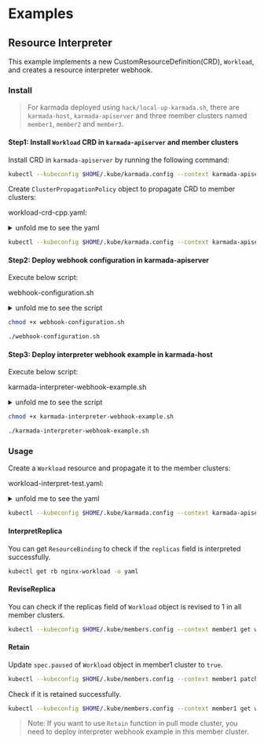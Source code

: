 # Examples

## Resource Interpreter

This example implements a new CustomResourceDefinition(CRD), `Workload`, and creates a resource interpreter webhook.

### Install

> For karmada deployed using `hack/local-up-karmada.sh`, there are `karmada-host`, `karmada-apiserver` and three member clusters named `member1`, `member2` and `member3`.

#### Step1: Install `Workload` CRD in `karmada-apiserver` and member clusters

Install CRD in `karmada-apiserver` by running the following command:

```bash
kubectl --kubeconfig $HOME/.kube/karmada.config --context karmada-apiserver apply -f examples/customresourceinterpreter/apis/workload.example.io_workloads.yaml
```

Create `ClusterPropagationPolicy` object to propagate CRD to member clusters:

workload-crd-cpp.yaml:

<details>

<summary>unfold me to see the yaml</summary>

```yaml
apiVersion: policy.karmada.io/v1alpha1
kind: ClusterPropagationPolicy
metadata:
  name: workload-crd-cpp
spec:
  resourceSelectors:
    - apiVersion: apiextensions.k8s.io/v1
      kind: CustomResourceDefinition
      name: workloads.workload.example.io
  placement:
    clusterAffinity:
      clusterNames:
        - member1
        - member2
        - member3
```
</details>

```bash
kubectl --kubeconfig $HOME/.kube/karmada.config --context karmada-apiserver apply -f workload-crd-cpp.yaml
```

#### Step2: Deploy webhook configuration in karmada-apiserver

Execute below script:

webhook-configuration.sh

<details>

<summary>unfold me to see the script</summary>

```bash
#!/usr/bin/env bash

export ca_string=$(cat ${HOME}/.karmada/server-ca.crt | base64 | tr "\n" " "|sed s/[[:space:]]//g)
export temp_path=$(mktemp -d)

cp -rf "examples/customresourceinterpreter/webhook-configuration.yaml" "${temp_path}/temp.yaml"
sed -i'' -e "s/{{caBundle}}/${ca_string}/g" "${temp_path}/temp.yaml"
kubectl --kubeconfig $HOME/.kube/karmada.config --context karmada-apiserver apply -f "${temp_path}/temp.yaml"
rm -rf "${temp_path}"
```

</details>

```bash
chmod +x webhook-configuration.sh

./webhook-configuration.sh
```

#### Step3: Deploy interpreter webhook example in karmada-host

Execute below script:

karmada-interpreter-webhook-example.sh

<details>

<summary>unfold me to see the script</summary>

```bash
#!/usr/bin/env bash

REGISTRY=${REGISTRY:-"swr.ap-southeast-1.myhuaweicloud.com/karmada"}
VERSION=${VERSION:-"latest"}
TEMP_PATH=$(mktemp -d)

cp examples/customresourceinterpreter/karmada-interpreter-webhook-example.yaml "${TEMP_PATH}"/karmada-interpreter-webhook-example.yaml
sed -i'' -e "s|{{REGISTRY}}|${REGISTRY}|g" "${TEMP_PATH}"/karmada-interpreter-webhook-example.yaml
sed -i'' -e "s|{{VERSION}}|${VERSION}|g" "${TEMP_PATH}"/karmada-interpreter-webhook-example.yaml
kubectl --kubeconfig $HOME/.kube/karmada.config --context karmada-host apply -f "${TEMP_PATH}"/karmada-interpreter-webhook-example.yaml

rm -rf "${TEMP_PATH}"
```

</details>

```bash
chmod +x karmada-interpreter-webhook-example.sh

./karmada-interpreter-webhook-example.sh
```

### Usage

Create a `Workload` resource and propagate it to the member clusters:

workload-interpret-test.yaml:

<details>

<summary>unfold me to see the yaml</summary>

```yaml
apiVersion: workload.example.io/v1alpha1
kind: Workload
metadata:
  name: nginx
  labels:
    app: nginx
spec:
  replicas: 3
  paused: false
  template:
    metadata:
      labels:
        app: nginx
    spec:
      containers:
      - image: nginx
        name: nginx
---
apiVersion: policy.karmada.io/v1alpha1
kind: PropagationPolicy
metadata:
  name: nginx-workload-propagation
spec:
  resourceSelectors:
    - apiVersion: workload.example.io/v1alpha1
      kind: Workload
      name: nginx
  placement:
    clusterAffinity:
      clusterNames:
        - member1
        - member2
        - member3
    replicaScheduling:
      replicaDivisionPreference: Weighted
      replicaSchedulingType: Divided
      weightPreference:
        staticWeightList:
          - targetCluster:
              clusterNames:
                - member1
            weight: 1
          - targetCluster:
              clusterNames:
                - member2
            weight: 1
          - targetCluster:
              clusterNames:
                - member3
            weight: 1
```

</details>

```bash
kubectl --kubeconfig $HOME/.kube/karmada.config --context karmada-apiserver apply -f workload-interpret-test.yaml
```

#### InterpretReplica

You can get `ResourceBinding` to check if the `replicas` field is interpreted successfully.

```bash
kubectl get rb nginx-workload -o yaml 
```

#### ReviseReplica

You can check if the replicas field of `Workload` object is revised to 1 in all member clusters.

```bash
kubectl --kubeconfig $HOME/.kube/members.config --context member1 get workload nginx --template={{.spec.replicas}}
```

#### Retain

Update `spec.paused` of `Workload` object in member1 cluster to `true`.

```bash
kubectl --kubeconfig $HOME/.kube/members.config --context member1 patch workload nginx --type='json' -p='[{"op": "replace", "path": "/spec/paused", "value":true}]'
```

Check if it is retained successfully.
```bash
kubectl --kubeconfig $HOME/.kube/members.config --context member1 get workload nginx --template={{.spec.paused}}
```

> Note: If you want to use `Retain` function in pull mode cluster, you need to deploy interpreter webhook example in this member cluster.